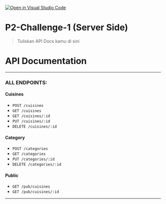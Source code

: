 [![Open in Visual Studio Code](https://classroom.github.com/assets/open-in-vscode-2e0aaae1b6195c2367325f4f02e2d04e9abb55f0b24a779b69b11b9e10269abc.svg)](https://classroom.github.com/online_ide?assignment_repo_id=18114352&assignment_repo_type=AssignmentRepo)

# P2-Challenge-1 (Server Side)

> Tuliskan API Docs kamu di sini

# API Documentation

---

### ALL ENDPOINTS:

#### Cuisines

- `POST /cuisines`
- `GET /cuisines`
- `GET /cuisines/:id`
- `PUT /cuisines/:id`
- `DELETE /cuisines/:id`

#### Category

- `POST /categories`
- `GET /categories`
- `PUT /categories/:id`
- `DELETE /categories/:id`

#### Public

- `GET /pub/cuisines`
- `GET /pub/cuisines/:id`

---
